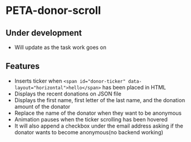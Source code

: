 # PETA-donor-scroll
 
 ## Under development
 - Will update as the task work goes on

 ## Features
 - Inserts ticker when ``<span id="donor-ticker" data-layout="horizontal">hello</span>`` has been placed in HTML
 - Displays the recent donations on JSON file
 - Displays the first name, first letter of the last name, and the donation amount of the donator
 - Replace the name of the donator when they want to be anonymous
 - Animation pauses when the ticker scrolling has been hovered
 - It will also append a checkbox under the email address asking if the donator wants to become anonymous(no backend working)